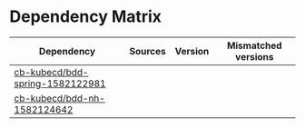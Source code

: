 # Dependency Matrix

Dependency | Sources | Version | Mismatched versions
---------- | ------- | ------- | -------------------
[cb-kubecd/bdd-spring-1582122981](https://github.com/cb-kubecd/bdd-spring-1582122981.git) |  | []() | 
[cb-kubecd/bdd-nh-1582124642](https://github.com/cb-kubecd/bdd-nh-1582124642.git) |  | []() | 
